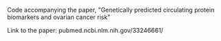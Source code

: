Code accompanying the paper, "Genetically predicted circulating protein biomarkers and ovarian cancer risk"

Link to the paper: pubmed.ncbi.nlm.nih.gov/33246661/
